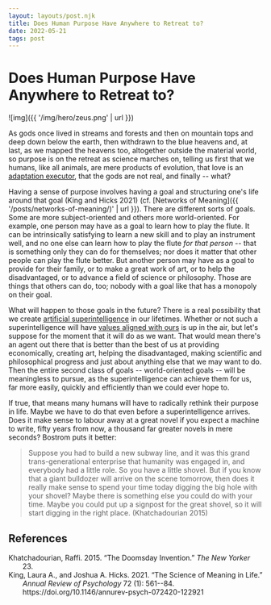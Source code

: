 ```yaml
---
layout: layouts/post.njk
title: Does Human Purpose Have Anywhere to Retreat to?
date: 2022-05-21
tags: post
---
```


# Does Human Purpose Have Anywhere to Retreat to?

![img]({{ '/img/hero/zeus.png' | url }})

As gods once lived in streams and forests and then on mountain tops and deep down below the earth, then withdrawn to the blue heavens and, at last, as we mapped the heavens too, altogether outside the material world, so purpose is on the retreat as science marches on, telling us first that we humans, like all animals, are mere products of evolution, that love is an [adaptation executor](https://www.lesswrong.com/tag/adaptation-executors), that the gods are not real, and finally -- what?

Having a sense of purpose involves having a goal and structuring one's life around that goal (King and Hicks 2021) (cf. [Networks of Meaning]({{ '/posts/networks-of-meaning/)' | url }}). There are different sorts of goals. Some are more subject-oriented and others more world-oriented. For example, one person may have as a goal to learn how to play the flute. It can be intrinsically satisfying to learn a new skill and to play an instrument well, and no one else can learn how to play the flute _for that person_ -- that is something only they can do for themselves; nor does it matter that other people can play the flute better. But another person may have as a goal to provide for their family, or to make a great work of art, or to help the disadvantaged, or to advance a field of science or philosophy. Those are things that others can do, too; nobody with a goal like that has a monopoly on their goal.

What will happen to those goals in the future? There is a real possibility that we create [artificial superintelligence](https://forum.effectivealtruism.org/topics/superintelligence) in our lifetimes. Whether or not such a superintelligence will have [values aligned with ours](https://forum.effectivealtruism.org/topics/ai-alignment) is up in the air, but let's suppose for the moment that it will do as we want. That would mean there's an agent out there that is better than the best of us at providing economically, creating art, helping the disadvantaged, making scientific and philosophical progress and just about anything else that we may want to do. Then the entire second class of goals -- world-oriented goals -- will be meaningless to pursue, as the superintelligence can achieve them for us, far more easily, quickly and efficiently than we could ever hope to.

If true, that means many humans will have to radically rethink their purpose in life. Maybe we have to do that even before a superintelligence arrives. Does it make sense to labour away at a great novel if you expect a machine to write, fifty years from now, a thousand far greater novels in mere seconds? Bostrom puts it better:

> Suppose you had to build a new subway line, and it was this grand trans-generational enterprise that humanity was engaged in, and everybody had a little role. So you have a little shovel. But if you know that a giant bulldozer will arrive on the scene tomorrow, then does it really make sense to spend your time today digging the big hole with your shovel? Maybe there is something else you could do with your time. Maybe you could put up a signpost for the great shovel, so it will start digging in the right place. (Khatchadourian 2015)

## References

<style>.csl-entry{text-indent: -2em; margin-left: 2em;}</style><div class="csl-bib-body">
  <div class="csl-entry">Khatchadourian, Raffi. 2015. “The Doomsday Invention.” <i>The New Yorker</i> 23.</div>
  <div class="csl-entry">King, Laura A., and Joshua A. Hicks. 2021. “The Science of Meaning in Life.” <i>Annual Review of Psychology</i> 72 (1): 561--84. https://doi.org/10.1146/annurev-psych-072420-122921</div>
</div>
